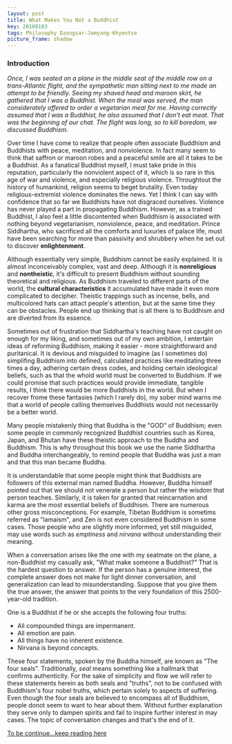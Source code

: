 ```yaml
---
layout: post
title: What Makes You Not a Buddhist
key: 20160103
tags: Philosophy Dzongsar-Jamyang-Khyentse
picture_frame: shadow
---
```


### Introduction

*Once, I was seated on a plane in the middle seat of the middle row on a trans-Atlantic flight, and the sympathetic man sitting next to me made an attempt to be friendly. Seeing my shaved head and maroon skirt, he gathered that I was a Buddhist. When the meal was served, the man considerately offered to order a vegetarian meal for me. Having correctly assumed that I was a Buddhist, he also assumed that I don't eat meat. That was the beginning of our chat. The flight was long, so to kill boredom, we discussed Buddhism.*
<!--more-->

Over time I have come to realize that people often associate Buddhism and Buddhists with peace, meditation, and nonviolence. In fact many seem to think that saffron or maroon robes and a peaceful smile are all it takes to be a Buddhist. As a fanatical Buddhist myself, I must take pride in this reputation, particularly the nonviolent aspect of it, which is so rare in this age of war and violence, and especially religious violence. Throughtout the history of humankind, religion seems to beget brutality. Even today religious-extremist violence dominates the news. Yet I think I can say with confidence that so far we Buddhists have not disgraced ourselves. Violence has never played a part in propagating Buddhism. However, as a trained Buddhist, I also feel a little discontented when Buddhism is associated with nothing beyond vegetarianism, nonviolence, peace, and meditation. Prince Siddhartha, who sacrificed all the comforts and luxuries of palace life, must have been searching for more than passivity and shrubbery when he set out to discover **enlightenment**.

Although essentially very simple, Buddhism cannot be easily explained. It is almost inconceivably complex, vast and deep. Although it is **nonreligious** and **nontheistic**, it's difficult to present Buddhism without sounding theoretical and religious. As Buddhism traveled to different parts of the world, the **cultural characteristics** it accumulated have made it even more complicated to decipher. Theistic trappings such as incense, bells, and multicolored hats can attact people's attention, but at the same time they can be obstacles. People end up thinking that is all there is to Buddhism and are diverted from its essence.

Sometimes out of frustration that Siddhartha's teaching have not caught on enough for my liking, and sometimes out of my own ambition, I entertain ideas of reforming Buddhism, making it easier - more straightforward and puritanical. It is devious and misguided to imagine (as I sometimes do) simplifing Buddhism into defined, calculated practices like meditating three times a day, adhering certain dress codes, and holding certain ideological beliefs, such as that the whold world must be converted to Buddhism. If we could promise that such practices would provide immediate, tangible results, I think there would be more Buddhists in the world. But when I recover frome these fantasies (which I rarely do), my sober mind warns me that a world of people calling themselves Buddhists would not necessarily be a better world.

Many people mistakenly thing that Buddha is the "GOD" of Buddhism; even some people in commonly recognized Buddhist countries such as Korea, Japan, and Bhutan have these theistic approach to the Buddha and Buddhism. This is why throughout this book we use the name Siddhartha and Buddha interchangeably, to remind people that Buddha was just a man and that this man became Buddha.

It is understandable that some people might think that Buddhists are followers of this external man named Buddha. However, Buddha himself pointed out that we should not venerate a person but rather the wisdom that person teaches. Similarly, it is taken for granted that reincarnation and karma are the most essential beliefs of Buddhism. There are numerous other gross misconceptions. For example, Tibetan Buddhism is sometims referred as "lamaism", and Zen is not even considered Buddhism in some cases. Those people who are slightly more informed, yet still misguided, may use words such as *emptiness* and *nirvana* without understanding their meaning.

When a conversation arises like the one with my seatmate on the plane, a non-Buddhist my casually ask, "What make someone a Buddhist?" That is the hardest question to answer. If the person has a genuine interest, the complete answer does not make for light dinner conversation, and generalization can lead to misunderstanding. Suppose that you give them the true answer, the answer that points to the very foundation of this 2500-year-old tradition.

One is a Buddhist if he or she accepts the following four truths:
- All compounded things are impermanent.
- All emotion are pain.
- All things have no inherent existence.
- Nirvana is beyond concepts.

These four statements, spoken by the Buddha himself, are known as "The four seals". Traditionally, *seal* means something like a hallmark that confirms authenticity. For the sake of simplicity and flow we will refer to these statements herein as both seals and "truths", not to be confused with Buddhism's four nobel truths, which pertain solely to aspects of suffering. Even though the four seals are believed to encompass all of Buddhism, people donot seem to want to hear about them. Without further explanation they serve only to dampen spirits and fail to inspire further interest in may cases. The topic of conversation changes and that's the end of it.

[To be continue...keep reading here](https://zh.scribd.com/doc/184706845/Dzongsar-Khyentse-What-Makes-You-Not-a-Buddhist)

